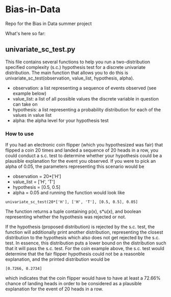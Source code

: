 # Bias-in-Data
Repo for the Bias in Data summer project

What's here so far:

## univariate_sc_test.py
This file contains several functions to help you run a two-distribution specified complexity (s.c.) hypothesis test for a discrete univariate distribution. The main function that allows you to do this is univariate_sc_test(observation, value_list, hypothesis, alpha).
- observation: a list representing a sequence of events observed (see example below)
- value_list: a list of all possible values the discrete variable in question can take on
- hypothesis: a list representing a probability distribution for each of the values in value list
- alpha: the alpha level for your hypothesis test

### How to use
If you had an electronic coin flipper (which you hypothesized was fair) that flipped a coin 20 times and landed a sequence of 20 heads in a row, you could conduct a s.c. test to determine whether your hypothesis could be a plausible explanation for the event you observed. If you were to pick an alpha of 0.05, the parameters representing this scenario would be 
- observation = 20*['H']
- value_list = ['H', 'T']
- hypothesis = [0.5, 0.5]
- alpha = 0.05
and running the function would look like
```
univariate_sc_test(20*['H'], ['H', 'T'], [0.5, 0.5], 0.05]
```
The function returns a tuple containing p(x), s\*u(x), and boolean representing whether the hypothesis was rejected or not.

If the hypothesis (proposed distribution) is rejected by the s.c. test, the function will additionally print another distribution, representing the closest distribution to the hypothesis which also does not get rejected by the s.c. test. In essence, this distribution puts a lower bound on the distribution such that it will pass the s.c. test. For the coin example above, the s.c. test would determine that the fair flipper hypothesis could not be a reasonble explanation, and the printed distribution would be
```
[0.7266, 0.2734]
```
which indicates that the coin flipper would have to have at least a 72.66% chance of landing heads in order to be considered as a plausible explanation for the event of 20 heads in a row.
